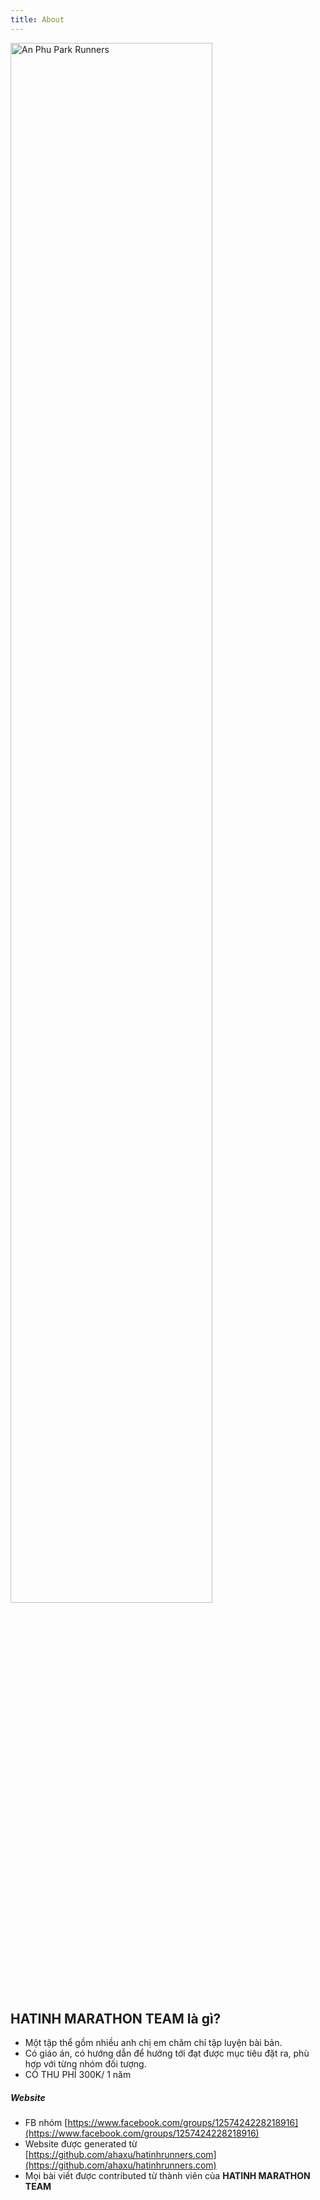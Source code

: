 ```yaml
---
title: About
---
```


<img src="../images/2023-02-11-htrs-banner.jpg" width=80% height=80% alt="An Phu Park Runners">

## HATINH MARATHON TEAM là gì?
- Một tập thể gồm nhiều anh chị em chăm chỉ tập luyện bài bản.
- Có giáo án, có hướng dẫn để hướng tới đạt được mục tiêu đặt ra, phù hợp với từng nhóm đối tượng.
- CÓ THU PHÍ 300K/ 1 năm

##### Website
- FB nhóm [https://www.facebook.com/groups/1257424228218916](https://www.facebook.com/groups/1257424228218916)
- Website được generated từ [https://github.com/ahaxu/hatinhrunners.com](https://github.com/ahaxu/hatinhrunners.com)
- Mọi bài viết được contributed từ thành viên của **HATINH MARATHON TEAM**
